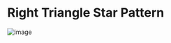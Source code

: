 # Right Triangle Star Pattern
![image](https://user-images.githubusercontent.com/75837613/135788831-415bf165-4044-44ca-8940-c19fdde8022b.png)
